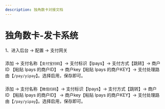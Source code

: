 ```yaml
---
description: 独角数卡对接文档
---
```


# 独角数卡-发卡系统

1、进入后台 → 配置 → 支付网关

### &#x20;<a href="#zhi-fu-bao" id="zhi-fu-bao"></a>

添加 → 支付名称【`支付宝扫码`】→ 支付标识【Ipays】→ 支付方式【跳转】→ 商户ID 【粘贴 Ipays 的商户ID】 → 商户key【粘贴 Ipays 的商户KEY】→ 支付处理路由【`/pay/yipay`】。选择启用，保存即可。

### &#x20;<a href="#wei-xin" id="wei-xin"></a>

添加 → 支付名称【`微信扫码`】→ 支付标识【Ipays】→ 支付方式【跳转】→ 商户ID 【粘贴 Ipays 的商户ID】 → 商户key【粘贴 Ipays 的商户KEY】→ 支付处理路由【`/pay/yipay`】。选择启用，保存即可。
